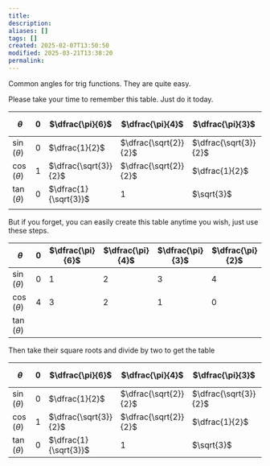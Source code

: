 ```yaml
---
title: 
description: 
aliases: []
tags: []
created: 2025-02-07T13:50:50
modified: 2025-03-21T13:38:20
permalink:
---
```


Common angles for trig functions. They are quite easy.

Please take your time to remember this table. Just do it today.

| $\theta$       | $0$ | $\dfrac{\pi}{6}$      | $\dfrac{\pi}{4}$      | $\dfrac{\pi}{3}$      | $\dfrac{\pi}{2}$ |
| -------------- | --- | --------------------- | --------------------- | --------------------- | ---------------- |
| $\sin(\theta)$ | 0   | $\dfrac{1}{2}$        | $\dfrac{\sqrt{2}}{2}$ | $\dfrac{\sqrt{3}}{2}$ | 1                |
| $\cos(\theta)$ | 1   | $\dfrac{\sqrt{3}}{2}$ | $\dfrac{\sqrt{2}}{2}$ | $\dfrac{1}{2}$        | 0                |
| $\tan(\theta)$ | 0   | $\dfrac{1}{\sqrt{3}}$ | 1                     | $\sqrt{3}$            | undefined        |
|                |     |                       |                       |                       |                  |

But if you forget, you can easily create this table anytime you wish, just use these steps.

| $\theta$       | $0$ | $\dfrac{\pi}{6}$ | $\dfrac{\pi}{4}$ | $\dfrac{\pi}{3}$ | $\dfrac{\pi}{2}$ |
| -------------- | --- | ---------------- | ---------------- | ---------------- | ---------------- |
| $\sin(\theta)$ | 0   | 1                | 2                | 3                | 4                |
| $\cos(\theta)$ | 4   | 3                | 2                | 1                | 0                |
| $\tan(\theta)$ |     |                  |                  |                  |                  |

Then take their square roots and divide by two to get the table

| $\theta$       | $0$ | $\dfrac{\pi}{6}$      | $\dfrac{\pi}{4}$      | $\dfrac{\pi}{3}$      | $\dfrac{\pi}{2}$ |
| -------------- | --- | --------------------- | --------------------- | --------------------- | ---------------- |
| $\sin(\theta)$ | 0   | $\dfrac{1}{2}$        | $\dfrac{\sqrt{2}}{2}$ | $\dfrac{\sqrt{3}}{2}$ | 1                |
| $\cos(\theta)$ | 1   | $\dfrac{\sqrt{3}}{2}$ | $\dfrac{\sqrt{2}}{2}$ | $\dfrac{1}{2}$        | 0                |
| $\tan(\theta)$ | 0   | $\dfrac{1}{\sqrt{3}}$ | 1                     | $\sqrt{3}$            | undefined        |

